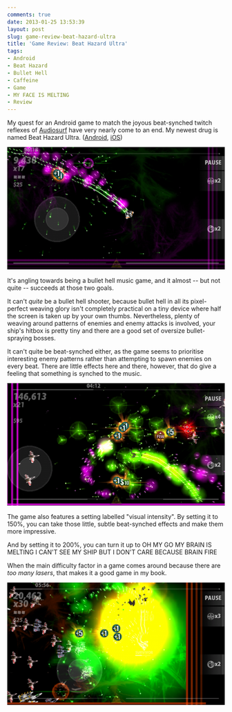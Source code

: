 ```yaml
---
comments: true
date: 2013-01-25 13:53:39
layout: post
slug: game-review-beat-hazard-ultra
title: 'Game Review: Beat Hazard Ultra'
tags:
- Android
- Beat Hazard
- Bullet Hell
- Caffeine
- Game
- MY FACE IS MELTING
- Review
---
```


My quest for an Android game to match the joyous beat-synched twitch reflexes of [Audiosurf](http://www.audio-surf.com/) have very nearly come to an end. My newest drug is named Beat Hazard Ultra. ([Android](https://play.google.com/store/apps/details?id=com.coldbeamgames.beathazardultragooglefull), [iOS](https://itunes.apple.com/us/app/beat-hazard-ultra/id475336263?mt=8))

[![](/img/blog/2013/01/Screenshot_2013-01-25-13-48-24-600x337.png)](/blog/2013/01/Screenshot_2013-01-25-13-48-24.png)

It's angling towards being a bullet hell music game, and it almost -- but not quite -- succeeds at those two goals.

It can't _quite_ be a bullet hell shooter, because bullet hell in all its pixel-perfect weaving glory isn't completely practical on a tiny device where half the screen is taken up by your own thumbs. Nevertheless, plenty of weaving around patterns of enemies and enemy attacks is involved, your ship's hitbox is pretty tiny and there are a good set of oversize bullet-spraying bosses.

It can't quite be beat-synched either, as the game seems to prioritise interesting enemy patterns rather than attempting to spawn enemies on every beat. There are little effects here and there, however, that do give a feeling that something is synched to the music.

[![](/img/blog/2013/01/Screenshot_2013-01-25-13-50-29-600x337.png)](/blog/2013/01/Screenshot_2013-01-25-13-50-29.png)

The game also features a setting labelled "visual intensity". By setting it to 150%, you can take those little, subtle beat-synched effects and make them more impressive.

And by setting it to 200%, you can turn it up to OH MY GO MY BRAIN IS MELTING I CAN'T SEE MY SHIP BUT I DON'T CARE BECAUSE BRAIN FIRE

When the main difficulty factor in a game comes around because there are _too many lasers_, that makes it a good game in my book.

[![](/img/blog/2013/01/Screenshot_2013-01-25-13-48-46-600x337.png)](/blog/2013/01/Screenshot_2013-01-25-13-48-46.png)
